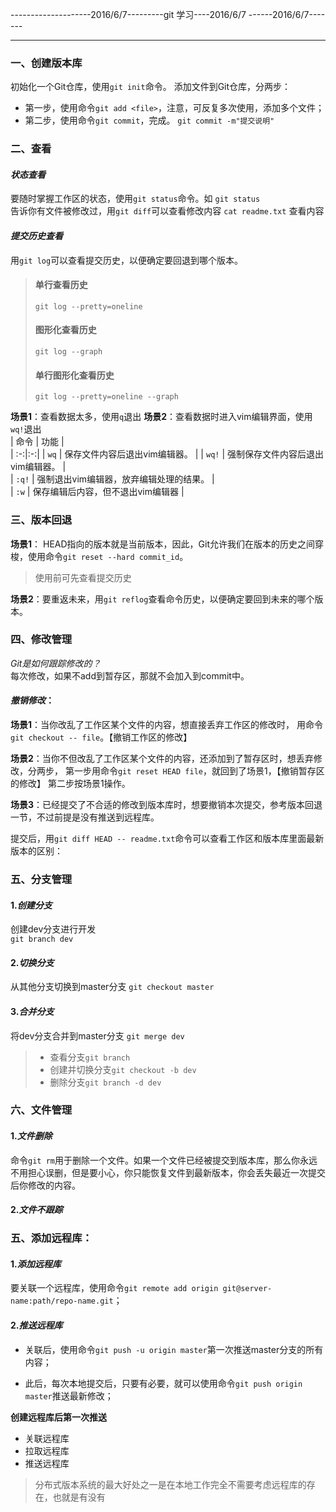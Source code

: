 
--------------------2016/6/7---------git 学习----2016/6/7 ------2016/6/7-------  
*** 
### 一、创建版本库  
初始化一个Git仓库，使用`git init`命令。
添加文件到Git仓库，分两步：
* 第一步，使用命令`git add <file>`，注意，可反复多次使用，添加多个文件；  
* 第二步，使用命令`git commit`，完成。  `git commit -m"提交说明"`  

### 二、查看
####  *状态查看*  
要随时掌握工作区的状态，使用`git status`命令。如 `git status`       
     告诉你有文件被修改过，用`git diff`可以查看修改内容
`cat readme.txt`  查看内容

#### *提交历史查看*
用`git log`可以查看提交历史，以便确定要回退到哪个版本。
> #### 单行查看历史
> `git log --pretty=oneline`
> #### 图形化查看历史
> `git log --graph`
> #### 单行图形化查看历史 
> `git log --pretty=oneline --graph`

**场景1**：查看数据太多，使用`q`退出
**场景2**：查看数据时进入vim编辑界面，使用`wq!`退出  
| 命令 | 功能 |  
| :-:|:-:| 
| `wq` | 保存文件内容后退出vim编辑器。 | 
| `wq!` | 强制保存文件内容后退出vim编辑器。 |   
| `:q!` | 强制退出vim编辑器，放弃编辑处理的结果。 |  
| `:w` | 保存编辑后内容，但不退出vim编辑器 | 



### 三、版本回退
**场景1**：  HEAD指向的版本就是当前版本，因此，Git允许我们在版本的历史之间穿梭，使用命令`git reset --hard commit_id`。
>使用前可先查看提交历史

**场景2**：要重返未来，用`git reflog`查看命令历史，以便确定要回到未来的哪个版本。

### 四、修改管理
*Git是如何跟踪修改的？*  
每次修改，如果不add到暂存区，那就不会加入到commit中。



#### *撤销修改*：
**场景1**：当你改乱了工作区某个文件的内容，想直接丢弃工作区的修改时，
        用命令`git checkout -- file`。【撤销工作区的修改】

**场景2**：当你不但改乱了工作区某个文件的内容，还添加到了暂存区时，想丢弃修改，分两步，
        第一步用命令`git reset HEAD file`，就回到了场景1，【撤销暂存区的修改】
		第二步按场景1操作。

**场景3**：已经提交了不合适的修改到版本库时，想要撤销本次提交，参考版本回退一节，不过前提是没有推送到远程库。

提交后，用`git diff HEAD -- readme.txt`命令可以查看工作区和版本库里面最新版本的区别：

### 五、分支管理
#### 1.*创建分支*  
创建dev分支进行开发  
```git branch dev```
#### 2.*切换分支*
从其他分支切换到master分支
```git checkout master```
#### 3.*合并分支*  
将dev分支合并到master分支
```git merge dev```
> * 查看分支`git branch`
> * 创建并切换分支`git checkout -b dev`
> * 删除分支`git branch -d dev`

### 六、文件管理
#### 1.*文件删除*
命令`git rm`用于删除一个文件。如果一个文件已经被提交到版本库，那么你永远不用担心误删，但是要小心，你只能恢复文件到最新版本，你会丢失最近一次提交后你修改的内容。
#### 2.*文件不跟踪*


### 五、添加远程库：
#### 1.*添加远程库*
要关联一个远程库，使用命令`git remote add origin git@server-name:path/repo-name.git`；
#### 2.*推送远程库*
* 关联后，使用命令`git push -u origin master`第一次推送master分支的所有内容；

* 此后，每次本地提交后，只要有必要，就可以使用命令`git push origin master`推送最新修改； 

**创建远程库后第一次推送**
* 关联远程库
* 拉取远程库
* 推送远程库

> 分布式版本系统的最大好处之一是在本地工作完全不需要考虑远程库的存在，也就是有没有

